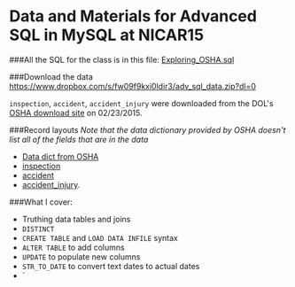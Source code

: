 Data and Materials for Advanced SQL in MySQL at NICAR15
======================

###All the SQL for the class is in this file: [Exploring_OSHA.sql](https://github.com/eklucas/NICAR-Adv-SQL/blob/master/Exploring_OSHA.sql)

###Download the data 
https://www.dropbox.com/s/fw09f9kxi0ldir3/adv_sql_data.zip?dl=0

`inspection`, `accident`, `accident_injury` were downloaded from the DOL's [OSHA download site](http://ogesdw.dol.gov/views/data_catalogs.php) on 02/23/2015.


###Record layouts
*Note that the data dictionary provided by OSHA doesn't list all of the fields that are in the data*
 * [Data dict from OSHA](http://enforcedata.dol.gov/views/data_dictionary.php)
 * [inspection](https://github.com/eklucas/NICAR-Adv-SQL/blob/master/inspection_layout.csv)
 * [accident](https://github.com/eklucas/NICAR-Adv-SQL/blob/master/accident_layout.csv)
 * [accident_injury](https://github.com/eklucas/NICAR-Adv-SQL/blob/master/accident_injury_layout.csv).

###What I cover: 
* Truthing data tables and joins
* `DISTINCT`
* `CREATE TABLE` and `LOAD DATA INFILE` syntax
* `ALTER TABLE` to add columns
* `UPDATE` to populate new columns
* `STR_TO_DATE` to convert text dates to actual dates
* `
